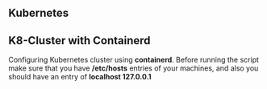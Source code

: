 ## Kubernetes

## K8-Cluster with Containerd
Configuring Kubernetes cluster using <b>containerd</b>. Before running the script make sure that you have <b>/etc/hosts</b> entries of your  machines, and also you should have an entry of <b>localhost 127.0.0.1</b>


